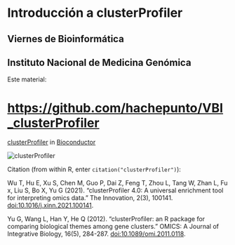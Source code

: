 # Introducción a clusterProfiler
## Viernes de Bioinformática
## Instituto Nacional de Medicina Genómica

Este material:
# https://github.com/hachepunto/VBI_clusterProfiler



[clusterProfiler](https://bioconductor.org/packages/release/bioc/html/clusterProfiler.html) in [Bioconductor](https://bioconductor.org/)


![clusterProfiler](https://ars.els-cdn.com/content/image/1-s2.0-S2666675821000667-fx1_lrg.jpg)





Citation (from within R, enter `citation("clusterProfiler")`):

Wu T, Hu E, Xu S, Chen M, Guo P, Dai Z, Feng T, Zhou L, Tang W, Zhan L, Fu x, Liu S, Bo X, Yu G (2021). “clusterProfiler 4.0: A universal enrichment tool for interpreting omics data.” The Innovation, 2(3), 100141. [doi:10.1016/j.xinn.2021.100141](https://doi.org/10.1016/j.xinn.2021.100141).

Yu G, Wang L, Han Y, He Q (2012). “clusterProfiler: an R package for comparing biological themes among gene clusters.” OMICS: A Journal of Integrative Biology, 16(5), 284-287. [doi:10.1089/omi.2011.0118](https://doi.org/10.1089/omi.2011.0118).